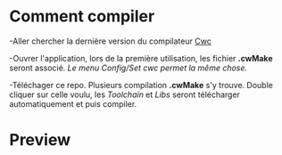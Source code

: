 # Comment compiler
-Aller chercher la dernière version du compilateur [Cwc](https://github.com/VLiance/Cwc/releases)

-Ouvrer l'application, lors de la première utilisation, les fichier **.cwMake** seront associé. *Le menu Config/Set cwc permet la même chose.*

-Téléchager ce repo. Plusieurs compilation **.cwMake** s'y trouve. Double cliquer sur celle voulu, les *Toolchain* et *Libs* seront télécharger automatiquement et puis compiler.

# Preview

